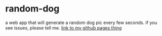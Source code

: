 # random-dog
a web app that will generate a random dog pic every few seconds.
if you see issues, please tell me. 
[link to my github pages thing](leomehraban.github.io/random-dog/)
